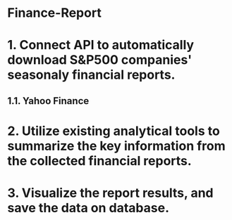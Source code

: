 # Finance-Report
# 1. Connect API to automatically download S&P500 companies' seasonaly financial reports.
## 1.1. Yahoo Finance
# 2. Utilize existing analytical tools to summarize the key information from the collected financial reports.
# 3. Visualize the report results, and save the data on database.
